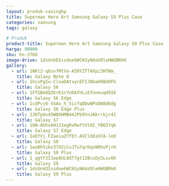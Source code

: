 ```yaml
---
layout: produk-casinghp
title: Superman Hero Art Samsung Galaxy S9 Plus Case
categories: samsung
tags: galaxy

# Produk
product-title: Superman Hero Art Samsung Galaxy S9 Plus Case
harga: 90000
sku: hn-3768
image-drive: 1dsUnkDIssdoe6WCKGyNHaV8leHWUBRkK
gallery:
  - url: 1NKl2-q6sv7MtVa-A59YZTTAXpi3HTNm_
    title: Galaxy Note 8
  - url: 1hcxPgIu-ClnaOAtxycEFIJBbaH8B40FG
    title: Galaxy S6
  - url: 1FTGBm8QZKrK1cYnOAfHLiEfnneuqd9I6
    title: Galaxy S6 Edge
  - url: 1cdPvj6-SSAo_h_5icfqODwNPoDW8d6dg
    title: Galaxy S6 Edge Plus
  - url: 139TpUv45W8OHMB44JPb9YnJAkrrkjr41
    title: Galaxy S7
  - url: 1bW-AhhxkHJJ1egRvRwftVt0I_YBO37qk
    title: Galaxy S7 Edge
  - url: 1eDfVj_FZaeiaZYfEt-AVClO8iH7A-leO
    title: Galaxy S8
  - url: 1wa0h5ikx37O2iCuJTu7qrKqsNRhuPjrH
    title: Galaxy S8 Plus
  - url: 1_qgtF2I1op8UL0dT7gt1IBcuOySLuv6K
    title: Galaxy S9
  - url: 1dsUnkDIssdoe6WCKGyNHaV8leHWUBRkK
    title: Galaxy S9 Plus
---
```

